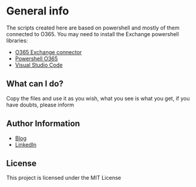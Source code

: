 # General info

The scripts created here are based on powershell and mostly of them connected to O365.
You may need to install the Exchange powershell libraries:

* [O365 Exchange connector](https://docs.microsoft.com/pt-br/office365/enterprise/powershell/connect-to-office-365-powershell)
* [Powershell O365](https://docs.microsoft.com/pt-br/office365/enterprise/powershell/connect-to-office-365-powershell)
* [Visual Studio Code](https://code.visualstudio.com/download)

## What can I do?

Copy the files and use it as you wish, what you see is what you get, if you have doubts, please inform

## Author Information

* [Blog](http://solucoesms.com.br)
* [LinkedIn](https://www.linkedin.com/in/guilhermelimait/)

## License

This project is licensed under the MIT License